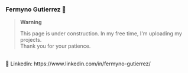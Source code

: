 ### Fermyno Gutierrez 👋

> **Warning**
> 
> This page is under construction. In my free time, I'm uploading my projects.  
> Thank you for your patience.

<br />
💬 Linkedin: https://www.linkedin.com/in/fermyno-gutierrez/



<!--
**fermyno/fermyno** is a ✨ _special_ ✨ repository because its `README.md` (this file) appears on your GitHub profile.

Here are some ideas to get you started:

- 🔭 I’m currently working on ...
- 🌱 I’m currently learning ...
- 👯 I’m looking to collaborate on ...
- 🤔 I’m looking for help with ...
- 💬 Ask me about ...
- 📫 How to reach me: ...
- 😄 Pronouns: ...
- ⚡ Fun fact: ...
- 📫 fermyno[at]gmail.com
-->
